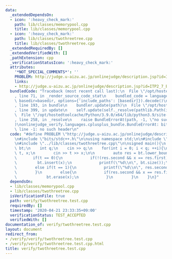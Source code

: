 ```yaml
---
data:
  _extendedDependsOn:
  - icon: ':heavy_check_mark:'
    path: lib/classes/memorypool.cpp
    title: lib/classes/memorypool.cpp
  - icon: ':heavy_check_mark:'
    path: lib/classes/twothreetree.cpp
    title: lib/classes/twothreetree.cpp
  _extendedRequiredBy: []
  _extendedVerifiedWith: []
  _pathExtension: cpp
  _verificationStatusIcon: ':heavy_check_mark:'
  attributes:
    '*NOT_SPECIAL_COMMENTS*': ''
    PROBLEM: http://judge.u-aizu.ac.jp/onlinejudge/description.jsp?id=ITP2_7_B
    links:
    - http://judge.u-aizu.ac.jp/onlinejudge/description.jsp?id=ITP2_7_B
  bundledCode: "Traceback (most recent call last):\n  File \"/opt/hostedtoolcache/Python/3.9.0/x64/lib/python3.9/site-packages/onlinejudge_verify/documentation/build.py\"\
    , line 71, in _render_source_code_stat\n    bundled_code = language.bundle(stat.path,\
    \ basedir=basedir, options={'include_paths': [basedir]}).decode()\n  File \"/opt/hostedtoolcache/Python/3.9.0/x64/lib/python3.9/site-packages/onlinejudge_verify/languages/cplusplus.py\"\
    , line 193, in bundle\n    bundler.update(path)\n  File \"/opt/hostedtoolcache/Python/3.9.0/x64/lib/python3.9/site-packages/onlinejudge_verify/languages/cplusplus_bundle.py\"\
    , line 399, in update\n    self.update(self._resolve(pathlib.Path(included), included_from=path))\n\
    \  File \"/opt/hostedtoolcache/Python/3.9.0/x64/lib/python3.9/site-packages/onlinejudge_verify/languages/cplusplus_bundle.py\"\
    , line 258, in _resolve\n    raise BundleErrorAt(path, -1, \"no such header\"\
    )\nonlinejudge_verify.languages.cplusplus_bundle.BundleErrorAt: bits/stdc++.h:\
    \ line -1: no such header\n"
  code: "#define PROBLEM \"http://judge.u-aizu.ac.jp/onlinejudge/description.jsp?id=ITP2_7_B\"\
    \n#include \"bits/stdc++.h\"\n\nusing namespace std;\n\n#include \"../lib/classes/memorypool.cpp\"\
    \n#include \"../lib/classes/twothreetree.cpp\"\n\nsigned main(){\n    TwoThreeTree<int>\
    \ bt;\n    int q;\n    cin >> q;\n    for(int i = 0; i < q; ++i){\n        int\
    \ t, x;\n        cin >> t >> x;\n\n        auto res = bt.lower_bound(x);\n\n \
    \       if(t == 0){\n            if(!(res.second && x == res.first))\n       \
    \         bt.insert(x);\n            printf(\"%d\\n\", bt.size());\n        }\n\
    \        else if(t == 1){\n            printf(\"%d\\n\", res.second && x == res.first);\n\
    \        }\n        else{\n            if(res.second && x == res.first){\n   \
    \             bt.erase(x);\n            }\n        }\n    }\n}"
  dependsOn:
  - lib/classes/memorypool.cpp
  - lib/classes/twothreetree.cpp
  isVerificationFile: true
  path: verify/twothreetree.test.cpp
  requiredBy: []
  timestamp: '2020-04-21 23:33:35+09:00'
  verificationStatus: TEST_ACCEPTED
  verifiedWith: []
documentation_of: verify/twothreetree.test.cpp
layout: document
redirect_from:
- /verify/verify/twothreetree.test.cpp
- /verify/verify/twothreetree.test.cpp.html
title: verify/twothreetree.test.cpp
---
```

